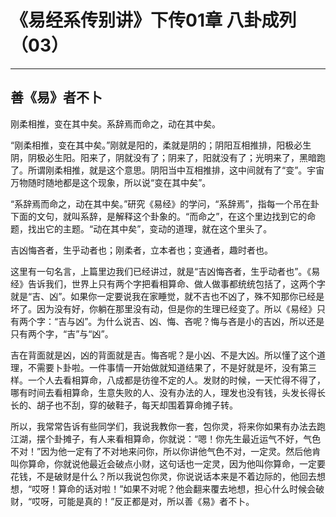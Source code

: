 # 《易经系传别讲》下传01章 八卦成列（03）

------

## 善《易》者不卜

刚柔相推，变在其中矣。系辞焉而命之，动在其中矣。

“刚柔相推，变在其中矣。”刚就是阳的，柔就是阴的；阴阳互相推排，阳极必生阴，阴极必生阳。阳来了，阴就没有了；阴来了，阳就没有了；光明来了，黑暗跑了。所谓刚柔相推，就是这个意思。阴阳当中互相推排，这中间就有了“变”。宇宙万物随时随地都是这个现象，所以说“变在其中矣”。

“系辞焉而命之，动在其中矣。”研究《易经》的学问，“系辞焉”，指每一个吊在卦下面的文句，就叫系辞，是解释这个卦象的。“而命之”，在这个里边找到它的命题，找出它的主题。“动在其中矣”，变动的道理，就在这个里头了。

吉凶悔吝者，生乎动者也；刚柔者，立本者也；变通者，趣时者也。

这里有一句名言，上篇里边我们已经讲过，就是“吉凶悔吝者，生乎动者也”。《易经》告诉我们，世界上只有两个字把看相算命、做人做事都统统包括了，这两个字就是“吉、凶”。如果你一定要说我在家睡觉，就不吉也不凶了，殊不知那你已经是坏了。因为没有好，你躺在那里没有动，但是你的生理已经变了。所以《易经》只有两个字：“吉与凶”。为什么说吉、凶、悔、吝呢？悔与吝是小的吉凶，所以还是只有两个字，“吉”与“凶”。

吉在背面就是凶，凶的背面就是吉。悔吝呢？是小凶、不是大凶。所以懂了这个道理，不需要卜卦啦。一件事情一开始做就知道结果了，不是好就是坏，没有第三样。一个人去看相算命，八成都是彷徨不定的人。发财的时候，一天忙得不得了，哪有时间去看相算命，生意失败的人、没有办法的人，理发也没有钱，头发长得长长的、胡子也不刮，穿的破鞋子，每天却围着算命摊子转。

所以，我常常告诉有些同学们，我说我教你一套，包你灵，将来你如果有办法去跑江湖，摆个卦摊子，有人来看相算命，你就说：“嗯！你先生最近运气不好，气色不对！”因为他一定有了不对地来问你，所以你讲他气色不对，一定灵。然后他肯叫你算命，你就说他最近会破点小财，这句话也一定灵，因为他叫你算命，一定要花钱，不是破财是什么？所以我说包你灵，你说说话本来是不着边际的，他回去想想，“哎呀！算命的话对啦！”如果不对呢？他会翻来覆去地想，担心什么时候会破财，“哎呀，可能是真的！”反正都是对，所以善《易》者不卜。